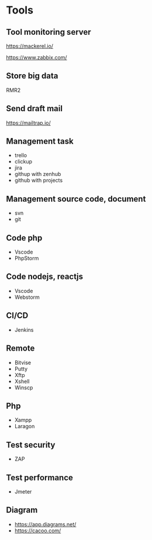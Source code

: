 # Tools

## Tool monitoring server
https://mackerel.io/

https://www.zabbix.com/

## Store big data
RMR2

## Send draft mail
https://mailtrap.io/

## Management task
- trello
- clickup
- jira
- githup with zenhub
- github with projects

## Management source code, document
- svn
- git

## Code php
- Vscode
- PhpStorm

## Code nodejs, reactjs
- Vscode
- Webstorm

## CI/CD
- Jenkins

## Remote
- Bitvise
- Putty
- Xftp
- Xshell
- Winscp

## Php
- Xampp
- Laragon

## Test security
- ZAP

## Test performance
- Jmeter

## Diagram
- https://app.diagrams.net/
- https://cacoo.com/
